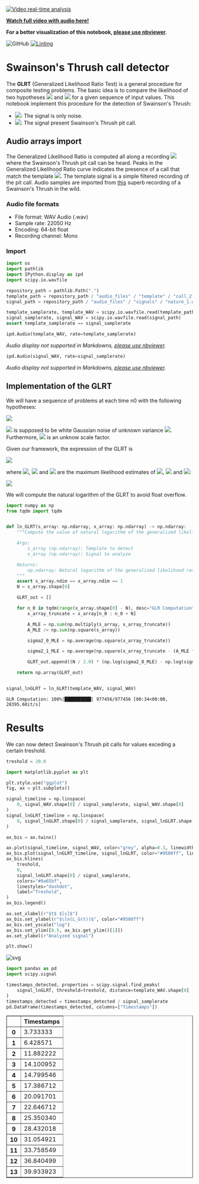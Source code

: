 [![Video real-time analysis](./.github/markdown/SwainsonCall.gif)](https://youtu.be/NUYM1yvVPls "Swainson's Thrush call")

[**Watch full video with audio here!**](https://youtu.be/NUYM1yvVPls)

**For a better visualization of this notebook, [please use nbviewer](https://nbviewer.jupyter.org/github/ArthurFDLR/SwainsonsThrush-detector/blob/main/SwainsonsTrush-detector.ipynb?flush_cache=true).**

![GitHub](https://img.shields.io/github/license/ArthurFDLR/SwainsonsThrush-detector)
[![Linting](https://img.shields.io/badge/code%20style-black-000000.svg)](https://github.com/psf/black)


# Swainson's Thrush call detector


The **GLRT** (Generalized Likelihood Ratio Test) is a general procedure for composite testing problems. The basic idea
is to compare the likelihood of two hypotheses <img src="https://render.githubusercontent.com/render/math?math=H_0"> and <img src="https://render.githubusercontent.com/render/math?math=H_1"> for a given sequence of input values. This notebook implement this procedure for the detection of Swainson's Thrush:

* <img src="https://render.githubusercontent.com/render/math?math=H_0">: The signal is only noise.
* <img src="https://render.githubusercontent.com/render/math?math=H_1">: The signal present Swainson's Thrush pit call.



## Audio arrays import

The Generalized Likelihood Ratio is computed all along a recording <img src="https://render.githubusercontent.com/render/math?math=\{x(n)\}_{n = 0 \ \dots \ N-1}"> where the Swainson's Thrush pit call can be heard. Peaks in the Generalized Likelihood Ratio curve indicates the presence of a call that match the template <img src="https://render.githubusercontent.com/render/math?math=\{s(n)\}_{n = 0 \ \dots \ N-1}">. The template signal is a simple filtered recording of the pit call. Audio samples are imported from [this](https://youtu.be/0LNtk5OVssQ) superb recording of a Swainson's Thrush in the wild.

### Audio file formats

- File format: WAV Audio (.wav)
- Sample rate: 22050 Hz
- Encoding: 64-bit float
- Recording channel: Mono

### Import


```python
import os
import pathlib
import IPython.display as ipd
import scipy.io.wavfile

repository_path = pathlib.Path(".")
template_path = repository_path / "audio_files" / "template" / "call_2.wav"
signal_path = repository_path / "audio_files" / "signals" / "nature_1.wav"

template_samplerate, template_WAV = scipy.io.wavfile.read(template_path)
signal_samplerate, signal_WAV = scipy.io.wavfile.read(signal_path)
assert template_samplerate == signal_samplerate
```


```python
ipd.Audio(template_WAV, rate=template_samplerate)
```


*Audio display not supported in Markdowns, [please use nbviewer](https://nbviewer.jupyter.org/github/ArthurFDLR/SwainsonsThrush-detector/blob/main/SwainsonsTrush-detector.ipynb?flush_cache=true).*



```python
ipd.Audio(signal_WAV, rate=signal_samplerate)
```


*Audio display not supported in Markdowns, [please use nbviewer](https://nbviewer.jupyter.org/github/ArthurFDLR/SwainsonsThrush-detector/blob/main/SwainsonsTrush-detector.ipynb?flush_cache=true).*



## Implementation of the GLRT

We will have a sequence of problems at each time n0 with the
following hypotheses:

<img src="https://render.githubusercontent.com/render/math?math=\begin{array}{ll}
    H_0: x(n) = w(n)\\
    H_1: x(n) = w(n) + A \ s(n - n_0)
\end{array}
\quad , \ n=n_0,  \dots,  n_0 + N - 1">



<img src="https://render.githubusercontent.com/render/math?math=w"> is supposed to be white Gaussian noise of unknown variance <img src="https://render.githubusercontent.com/render/math?math=\sigma^2">. Furthermore, <img src="https://render.githubusercontent.com/render/math?math=A \neq 0"> is an unknow scale factor.

Given our framework, the expression of the GLRT is

<img src="https://render.githubusercontent.com/render/math?math=L_G(x) = \frac{p(x,\widehat{A},\widehat{\sigma_1^2},H_1)}{p(x,\widehat{\sigma_0^2},H_0)} = \left(\frac{\widehat{\sigma_0^2}}{\widehat{\sigma_1^2}}\right)^{\frac{N}{2}}">


where <img src="https://render.githubusercontent.com/render/math?math=\widehat{A}">, <img src="https://render.githubusercontent.com/render/math?math=\widehat{\sigma_0^2}"> and <img src="https://render.githubusercontent.com/render/math?math=\widehat{\sigma_1^2}"> are the maximum likelihood estimates of <img src="https://render.githubusercontent.com/render/math?math=A">, <img src="https://render.githubusercontent.com/render/math?math=\sigma_0^2"> and <img src="https://render.githubusercontent.com/render/math?math=\sigma_1^2">:

<img src="https://render.githubusercontent.com/render/math?math=\begin{array}{ll}
    \widehat{A} = \frac{\sum^{n_0+N-1}_{n=n_0} x(n) s(n-n_0)}{\sum^{n_0+N-1}_{n=n_0}s^2(n-n_0)} \\
    \widehat{\sigma_0^2} = \frac{1}{N} \sum^{n_0+N-1}_{n=n_0} x^2(n) \\
    \widehat{\sigma_1^2} = \frac{1}{N} \sum^{n_0+N-1}_{n=n_0} (x(n) - \widehat{A} s(n-n_0))^2
\end{array}">

We will compute the natural logarithm of the GLRT to avoid float overflow.


```python
import numpy as np
from tqdm import tqdm


def ln_GLRT(s_array: np.ndarray, x_array: np.ndarray) -> np.ndarray:
    """Compute the value of natural logarithm of the generalized likelihood ratio along the signal x_array using the template s_array.

    Args:
        s_array (np.ndarray): Template to detect
        x_array (np.ndarray): Signal to analyze

    Returns:
        np.ndarray: Natural logarithm of the generalized likelihood ratio test
    """
    assert s_array.ndim == x_array.ndim == 1
    N = s_array.shape[0]

    GLRT_out = []

    for n_0 in tqdm(range(x_array.shape[0] - N), desc="GLR Computation"):
        x_array_truncate = x_array[n_0 : n_0 + N]

        A_MLE = np.sum(np.multiply(s_array, x_array_truncate))
        A_MLE /= np.sum(np.square(s_array))

        sigma2_0_MLE = np.average(np.square(x_array_truncate))

        sigma2_1_MLE = np.average(np.square(x_array_truncate - (A_MLE * s_array)))

        GLRT_out.append((N / 2.0) * (np.log(sigma2_0_MLE) - np.log(sigma2_1_MLE)))

    return np.array(GLRT_out)


signal_lnGLRT = ln_GLRT(template_WAV, signal_WAV)
```

    GLR Computation: 100%|██████████| 977456/977456 [00:34<00:00, 28395.60it/s]
    

# Results

We can now detect Swainson's Thrush pit calls for values exceding a certain treshold. 


```python
treshold = 20.0

import matplotlib.pyplot as plt

plt.style.use("ggplot")
fig, ax = plt.subplots()

signal_timeline = np.linspace(
    0, signal_WAV.shape[0] / signal_samplerate, signal_WAV.shape[0]
)
signal_lnGLRT_timeline = np.linspace(
    0, signal_lnGLRT.shape[0] / signal_samplerate, signal_lnGLRT.shape[0]
)

ax_bis = ax.twinx()

ax.plot(signal_timeline, signal_WAV, color="grey", alpha=0.3, linewidth=0.2)
ax_bis.plot(signal_lnGLRT_timeline, signal_lnGLRT, color="#9500ff", linewidth=1.0)
ax_bis.hlines(
    treshold,
    0,
    signal_lnGLRT.shape[0] / signal_samplerate,
    colors="#9a65bf",
    linestyles="dashdot",
    label="Treshold",
)
ax_bis.legend()

ax.set_xlabel(r"$t$ $[s]$")
ax_bis.set_ylabel(r"$\ln(L_G(t))$", color="#9500ff")
ax_bis.set_yscale("log")
ax_bis.set_ylim([0.5, ax_bis.get_ylim()[1]])
ax.set_ylabel(r"Analyzed signal")

plt.show()
```


    
![svg](.github/markdown/SwainsonsTrush-detector_16_0.svg)
    



```python
import pandas as pd
import scipy.signal

timestamps_detected, properties = scipy.signal.find_peaks(
    signal_lnGLRT, threshold=treshold, distance=template_WAV.shape[0]
)
timestamps_detected = timestamps_detected / signal_samplerate
pd.DataFrame(timestamps_detected, columns=["Timestamps"])

```




<div>
<style scoped>
    .dataframe tbody tr th:only-of-type {
        vertical-align: middle;
    }

    .dataframe tbody tr th {
        vertical-align: top;
    }

    .dataframe thead th {
        text-align: right;
    }
</style>
<table border="1" class="dataframe">
  <thead>
    <tr style="text-align: right;">
      <th></th>
      <th>Timestamps</th>
    </tr>
  </thead>
  <tbody>
    <tr>
      <th>0</th>
      <td>3.733333</td>
    </tr>
    <tr>
      <th>1</th>
      <td>6.428571</td>
    </tr>
    <tr>
      <th>2</th>
      <td>11.882222</td>
    </tr>
    <tr>
      <th>3</th>
      <td>14.100952</td>
    </tr>
    <tr>
      <th>4</th>
      <td>14.799546</td>
    </tr>
    <tr>
      <th>5</th>
      <td>17.386712</td>
    </tr>
    <tr>
      <th>6</th>
      <td>20.091701</td>
    </tr>
    <tr>
      <th>7</th>
      <td>22.646712</td>
    </tr>
    <tr>
      <th>8</th>
      <td>25.350340</td>
    </tr>
    <tr>
      <th>9</th>
      <td>28.432018</td>
    </tr>
    <tr>
      <th>10</th>
      <td>31.054921</td>
    </tr>
    <tr>
      <th>11</th>
      <td>33.758549</td>
    </tr>
    <tr>
      <th>12</th>
      <td>36.840499</td>
    </tr>
    <tr>
      <th>13</th>
      <td>39.933923</td>
    </tr>
  </tbody>
</table>
</div>


